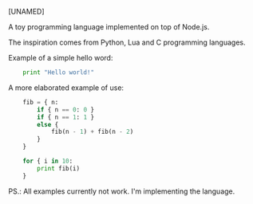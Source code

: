 [UNAMED]

A toy programming language implemented on top of Node.js.

The inspiration comes from Python, Lua and C programming languages.

Example of a simple hello word:

```python
    print "Hello world!"
```

A more elaborated example of use:

```python
    fib = { n:
        if { n == 0: 0 }
        if { n == 1: 1 }
        else {
            fib(n - 1) + fib(n - 2)
        }
    }

    for { i in 10:
        print fib(i)
    }
```

PS.: All examples currently not work. I'm implementing the language.
